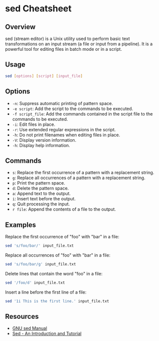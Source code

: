 # sed Cheatsheet

## Overview

sed (stream editor) is a Unix utility used to perform basic text transformations on an input stream (a file or input from a pipeline). It is a powerful tool for editing files in batch mode or in a script.

## Usage

```bash
sed [options] [script] [input_file]
```

## Options

- `-n`: Suppress automatic printing of pattern space.
- `-e script`: Add the script to the commands to be executed.
- `-f script_file`: Add the commands contained in the script file to the commands to be executed.
- `-i`: Edit files in place.
- `-r`: Use extended regular expressions in the script.
- `-h`: Do not print filenames when editing files in place.
- `-V`: Display version information.
- `-h`: Display help information.

## Commands

- `s`: Replace the first occurrence of a pattern with a replacement string.
- `g`: Replace all occurrences of a pattern with a replacement string.
- `p`: Print the pattern space.
- `d`: Delete the pattern space.
- `a`: Append text to the output.
- `i`: Insert text before the output.
- `q`: Quit processing the input.
- `r file`: Append the contents of a file to the output.

## Examples

Replace the first occurrence of "foo" with "bar" in a file:

```bash
sed 's/foo/bar/' input_file.txt
```

Replace all occurrences of "foo" with "bar" in a file:

```bash
sed 's/foo/bar/g' input_file.txt
```

Delete lines that contain the word "foo" in a file:

```bash
sed '/foo/d' input_file.txt
```

Insert a line before the first line of a file:

```bash
sed '1i This is the first line.' input_file.txt
```

## Resources

- [GNU sed Manual](https://www.gnu.org/software/sed/manual/sed.html)
- [Sed - An Introduction and Tutorial](http://www.grymoire.com/Unix/Sed.html)